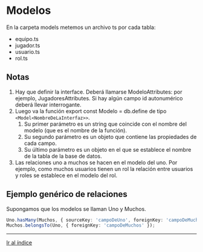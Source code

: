 # Modelos

En la carpeta models metemos un archivo ts por cada tabla:

- equipo.ts
- jugador.ts
- usuario.ts
- rol.ts

## Notas

1. Hay que definir la interface. Deberá llamarse ModeloAttributes: por ejemplo, JugadoresAttributes. Si hay algún campo id autonumérico deberá llevar interrogante.
1. Luego va la función export const Modelo = db.define de tipo `<Model<NombreDeLaInterfaz>>`.
   1. Su primer parámetro es un string que coincide con el nombre del modelo (que es el nombre de la función).
   1. Su segundo parámetro es un objeto que contiene las propiedades de cada campo.
   1. Su último parámetro es un objeto en el que se establece el nombre de la tabla de la base de datos.
1. Las relaciones uno a muchos se hacen en el modelo del uno. Por ejemplo, como muchos usuarios tienen un rol la relación entre usuarios y roles se establece en el modelo del rol.

## Ejemplo genérico de relaciones

Supongamos que los modelos se llaman Uno y Muchos.

```ts
Uno.hasMany(Muchos, { sourceKey: 'campoDeUno', foreignKey: 'campoDeMuchos' });
Muchos.belongsTo(Uno, { foreignKey: 'campoDeMuchos' });
```

---

[Ir al índice](indice.md)
